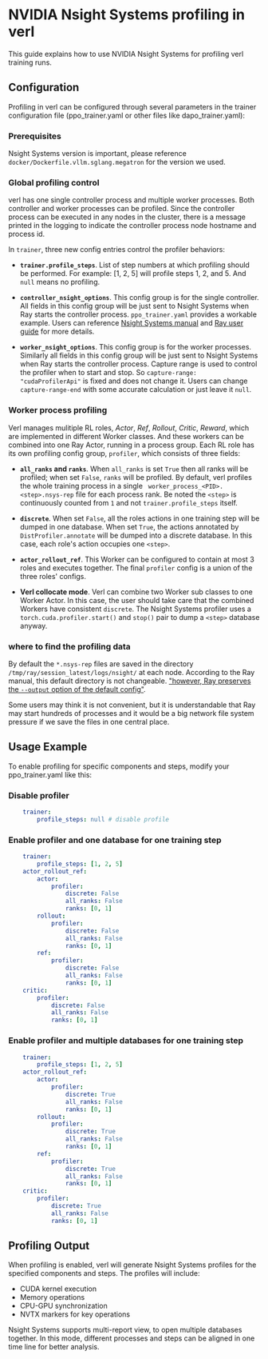 # NVIDIA Nsight Systems profiling in verl

This guide explains how to use NVIDIA Nsight Systems for profiling verl training runs.

## Configuration

Profiling in verl can be configured through several parameters in the trainer configuration file (ppo_trainer.yaml or other files like dapo_trainer.yaml):

### Prerequisites

Nsight Systems version is important, please reference `docker/Dockerfile.vllm.sglang.megatron` for the version we used.

### Global profiling control

verl has one single controller process and multiple worker processes. Both controller and worker processes can be profiled. Since the controller process can be executed in any nodes in the cluster, there is a message printed in the logging to indicate the controller process node hostname and process id.

In `trainer`, three new config entries control the profiler behaviors:

* **`trainer.profile_steps`**. List of step numbers at which profiling should be performed. For example: [1, 2, 5] will profile steps 1, 2, and 5. And ``null`` means no profiling.


* **`controller_nsight_options`**. This config group is for the single controller. All fields in this config group will be just sent to Nsight Systems when Ray starts the controller process. `ppo_trainer.yaml` provides a workable example. Users can reference [Nsight Systems manual](https://docs.nvidia.com/nsight-systems/UserGuide/index.html) and [Ray user guide](https://docs.ray.io/en/latest/ray-observability/user-guides/profiling.html) for more details.

* **`worker_nsight_options`**. This config group is for the worker processes. Similarly all fields in this config group will be just sent to Nsight Systems when Ray starts the controller process. Capture range is used to control the profiler when to start and stop. So `capture-range: "cudaProfilerApi"` is fixed and does not change it. Users can change `capture-range-end` with some accurate calculation or just leave it `null`.

### Worker process profiling

Verl manages mulitiple RL roles, _Actor_, _Ref_, _Rollout_, _Critic_, _Reward_, which are implemented in different Worker classes. And these workers can be combined into one Ray Actor, running in a process group. Each RL role has its own profiling config group, `profiler`, which consists of three fields:

* **`all_ranks` and `ranks`**. When `all_ranks` is set `True` then all ranks will be profiled; when set `False`, `ranks` will be profiled. By default, verl profiles the whole training process in a single ` worker_process_<PID>.<step>.nsys-rep` file for each process rank. Be noted the `<step>` is continuously counted from `1` and not `trainer.profile_steps` itself.

* **`discrete`**. When set `False`, all the roles actions in one training step will be dumped in one database. When set `True`, the actions annotated by `DistProfiler.annotate` will be dumped into a discrete database. In this case, each role's action occupies one `<step>`.

* **`actor_rollout_ref`**. This Worker can be configured to contain at most 3 roles and executes together. The final `profiler` config is a union of the three roles' configs.

* **Verl collocate mode**. Verl can combine two Worker sub classes to one Worker Actor. In this case, the user should take care that the combined Workers have consistent `discrete`. The Nsight Systems profiler uses a `torch.cuda.profiler.start()` and `stop()` pair to dump a `<step>` database anyway.

### where to find the profiling data

By default the `*.nsys-rep` files are saved in the directory `/tmp/ray/session_latest/logs/nsight/` at each node. According to the Ray manual, this default directory is not changeable. ["however, Ray preserves the `--output` option of the default config"](https://docs.ray.io/en/latest/ray-observability/user-guides/profiling.html).

Some users may think it is not convenient, but it is understandable that Ray may start hundreds of processes and it would be a big network file system pressure if we save the files in one central place.

## Usage Example

To enable profiling for specific components and steps, modify your ppo_trainer.yaml like this:

### Disable profiler
```yaml
    trainer:
        profile_steps: null # disable profile
```

### Enable profiler and one database for one training step
```yaml
    trainer:
        profile_steps: [1, 2, 5]
    actor_rollout_ref:
        actor:
            profiler:
                discrete: False
                all_ranks: False
                ranks: [0, 1]
        rollout:
            profiler:
                discrete: False
                all_ranks: False
                ranks: [0, 1]
        ref:
            profiler:
                discrete: False
                all_ranks: False
                ranks: [0, 1]
    critic:
        profiler:
            discrete: False
            all_ranks: False
            ranks: [0, 1]
```

### Enable profiler and multiple databases for one training step
```yaml
    trainer:
        profile_steps: [1, 2, 5]
    actor_rollout_ref:
        actor:
            profiler:
                discrete: True
                all_ranks: False
                ranks: [0, 1]
        rollout:
            profiler:
                discrete: True
                all_ranks: False
                ranks: [0, 1]
        ref:
            profiler:
                discrete: True
                all_ranks: False
                ranks: [0, 1]
    critic:
        profiler:
            discrete: True
            all_ranks: False
            ranks: [0, 1]
```

## Profiling Output

When profiling is enabled, verl will generate Nsight Systems profiles for the specified components and steps. The profiles will include:

- CUDA kernel execution
- Memory operations
- CPU-GPU synchronization
- NVTX markers for key operations

Nsight Systems supports multi-report view, to open multiple databases together. In this mode, different processes and steps can be aligned in one time line for better analysis.